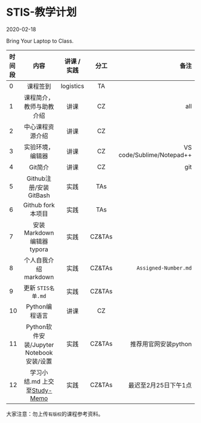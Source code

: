 # STIS-教学计划

2020-02-18

Bring Your Laptop to Class. 

| 时间段     |  内容     |  讲课 / 实践     |   分工  |   备注       |
| :---      |   :----:    |   :----:    |    :----:    |       ---: |
|   0       | 课程签到     |  logistics   |     TA     |        |
|   1       | 课程简介，教师与助教介绍     | 讲课    |     CZ     |   all     |
|   2       | 中心课程资源介绍     |  讲课    |     CZ     |
|   3       | 实验环境，编辑器    | 讲课 |   CZ   |   VS code/Sublime/Notepad++       |
|   4       | Git简介  | 讲课   |   CZ   | git      |
|   5       | Github注册/安装GitBash     |  实践    |    TAs     |        |
|   6       | Github fork本项目         |  实践    |    TAs     |        |
|   7       | 安装Markdown编辑器typora  |  实践    |    CZ&TAs     |    |
|   8       | 个人自我介绍markdown      |  实践    |    CZ&TAs     |    ``Assigned-Number.md`` |
|   9       | 更新 ``STIS名单.md``     |  实践    |    CZ&TAs     |        |
|   10      | Python编程语言     |  讲课    |    CZ    |        |
|   11      | Python软件安装/Jupyter Notebook安装/设置     |  实践    |    CZ&TAs    |   推荐用官网安装python     |
|   12      | 学习小结.md 上交至[Study-Memo](../../Study-Memo)   |  实践    |     CZ&TAs     |   最迟至2月25日下午1点      |



大家注意：勿上传``有版权``的课程参考资料。




